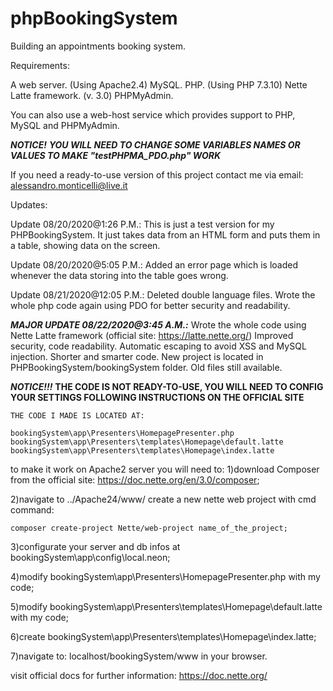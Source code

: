 # phpBookingSystem

Building an appointments booking system.

Requirements:

A web server. (Using Apache2.4)
MySQL.
PHP. (Using PHP 7.3.10)
Nette Latte framework. (v. 3.0)
PHPMyAdmin.

You can also use a web-host service which provides support to PHP, MySQL and PHPMyAdmin.

   ***NOTICE!***
    ***YOU WILL NEED TO CHANGE SOME VARIABLES NAMES OR VALUES TO MAKE "testPHPMA_PDO.php" WORK***

If you need a ready-to-use version of this project contact me via email: alessandro.monticelli@live.it

Updates:

Update 08/20/2020@1:26 P.M.:
This is just a test version for my PHPBookingSystem. It just takes data from an HTML form and puts them in a table, showing data on the screen.

Update 08/20/2020@5:05 P.M.:
Added an error page which is loaded whenever the data storing into the table goes wrong.

Update 08/21/2020@12:05 P.M.:
Deleted double language files. Wrote the whole php code again using PDO for better security and readability.

***MAJOR UPDATE 08/22/2020@3:45 A.M.:***
Wrote the whole code using Nette Latte framework (official site: https://latte.nette.org/)
Improved security, code readability.
Automatic escaping to avoid XSS and MySQL injection.
Shorter and smarter code.
New project is located in PHPBookingSystem/bookingSystem folder. Old files still available.

***NOTICE!!!***
    **THE CODE IS NOT READY-TO-USE, YOU WILL NEED TO CONFIG YOUR SETTINGS FOLLOWING INSTRUCTIONS ON THE OFFICIAL SITE**
    
    THE CODE I MADE IS LOCATED AT:
    
    bookingSystem\app\Presenters\HomepagePresenter.php
    bookingSystem\app\Presenters\templates\Homepage\default.latte
    bookingSystem\app\Presenters\templates\Homepage\index.latte
    
to make it work on Apache2 server you will need to:
1)download Composer from the official site: https://doc.nette.org/en/3.0/composer;

2)navigate to ../Apache24/www/ create a new nette web project with cmd command: 

    composer create-project Nette/web-project name_of_the_project;

3)configurate your server and db infos at bookingSystem\app\config\local.neon;

4)modify bookingSystem\app\Presenters\HomepagePresenter.php with my code;

5)modify bookingSystem\app\Presenters\templates\Homepage\default.latte with my code;

6)create bookingSystem\app\Presenters\templates\Homepage\index.latte;

7)navigate to: localhost/bookingSystem/www in your browser.


visit official docs for further information: https://doc.nette.org/
